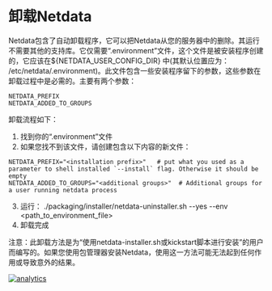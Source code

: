 # 卸载Netdata

Netdata包含了自动卸载程序，它可以把Netdata从您的服务器中的删除。其运行不需要其他的支持库。它仅需要“.environment”文件，这个文件是被安装程序创建的，它应该在${NETDATA_USER_CONFIG_DIR} 中(其默认位置应为： /etc/netdata/.environment)。此文件包含一些安装程序留下的参数，这些参数在卸载过程中是必需的。主要有两个参数：
```
NETDATA_PREFIX
NETDATA_ADDED_TO_GROUPS
```

卸载流程如下：

1. 找到你的“.environment”文件
2. 如果您找不到该文件，请创建包含以下内容的新文件：
```
NETDATA_PREFIX="<installation prefix>"   # put what you used as a parameter to shell installed `--install` flag. Otherwise it should be empty
NETDATA_ADDED_TO_GROUPS="<additional groups>"  # Additional groups for a user running netdata process
```
3. 运行： ./packaging/installer/netdata-uninstaller.sh --yes --env <path_to_environment_file>
4. 卸载完成

注意：此卸载方法是为“使用netdata-installer.sh或kickstart脚本进行安装”的用户而编写的。如果您使用包管理器安装Netdata，使用这一方法可能无法起到任何作用或导致意外的结果。

[![analytics](https://www.google-analytics.com/collect?v=1&aip=1&t=pageview&_s=1&ds=github&dr=https%3A%2F%2Fgithub.com%2Fnetdata%2Fnetdata&dl=https%3A%2F%2Fmy-netdata.io%2Fgithub%2Finstaller%2FUNINSTALL&_u=MAC~&cid=5792dfd7-8dc4-476b-af31-da2fdb9f93d2&tid=UA-64295674-3)]()
